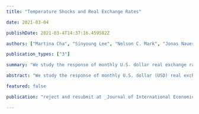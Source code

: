 ```yaml
---
title: "Temperature Shocks and Real Exchange Rates"

date: 2021-03-04

publishDate: 2021-03-4T14:37:16.459582Z

authors: ["Martina Cha", "Sinyoung Lee", "Nelson C. Mark", "Jonas Nauerz", "Jonathan Rawls", "Zhiyi Wei"]

publication_types: ["3"]

summary: "We study the response of monthly U.S. dollar real exchange rates to global and country-specific temperature shocks and find large cross-sectional differences across country pairs. The real exchange rate is more likely to depreciate if the country is warmer, wealthier, more dependent on agriculture, less open and more dependent on tourism."

abstract: "We study the response of monthly U.S. dollar (USD) real exchange rates of 76 countries to global and country-specific temperature shocks. A positive global temperature shock yields statistically significant appreciations against the USD in 38 percent of the sample's countries and statistically significant depreciations in 17 percent of the countries. Four years after a positive 1 degree celclius increase in global temperature over its historical average, the Czech Republic currency appreciates by 6.4 percent against the USD. The determinants of response heterogeneity are studied by regressing local projection response coefficients on country characteristics. The real exchange rate is more likely to depreciate if the country is warmer, wealthier, more dependent on agriculture, less open and more dependent on tourism."

featured: false

publication: "reject and resubmit at _Journal of International Economics_"

---
```

